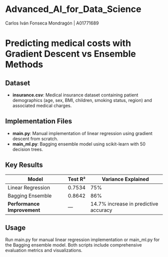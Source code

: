 # Advanced_AI_for_Data_Science
Carlos Iván Fonseca Mondragón | A01771689

# Predicting medical costs with Gradient Descent vs Ensemble Methods

## Dataset

- **insurance.csv**: Medical insurance dataset containing patient demographics (age, sex, BMI, children, smoking status, region) and associated medical charges.

## Implementation Files

- **main.py**: Manual implementation of linear regression using gradient descent from scratch.  
- **main_ml.py**: Bagging ensemble model using scikit-learn with 50 decision trees.

## Key Results

| Model | Test R² | Variance Explained |
|-------|---------|------------------|
| Linear Regression | 0.7534 | 75% |
| Bagging Ensemble | 0.8642 | 86% |
| **Performance Improvement** | — | 14.7% increase in predictive accuracy |

## Usage
Run main.py for manual linear regression implementation or main_ml.py for the Bagging ensemble model. Both scripts include comprehensive evaluation metrics and visualizations.
